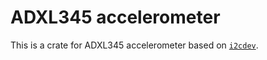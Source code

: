 ADXL345 accelerometer
=====================

This is a crate for ADXL345 accelerometer based on [`i2cdev`](https://crates.io/crates/i2cdev).
